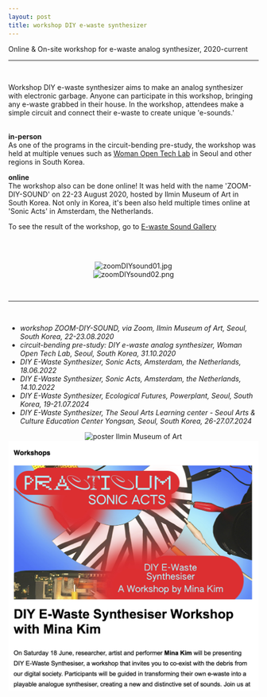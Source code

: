 ```yaml
---
layout: post
title: workshop DIY e-waste synthesizer
---
```


Online & On-site workshop for e-waste analog synthesizer, 2020-current

***

<br/>
<div>
<p>
Workshop DIY e-waste synthesizer aims to make an analog synthesizer with electronic garbage. Anyone can participate in this workshop, bringing any e-waste grabbed in their house. In the workshop, attendees make a simple circuit and connect their e-waste to create unique 'e-sounds.'
<br><br>
</p>
<p>
<b>in-person</b><br>
As one of the programs in the circuit-bending pre-study, the workshop was held at multiple venues such as <a href="http://womanopentechlab.kr/" target="blank">Woman Open Tech Lab</a> in Seoul and other regions in South Korea.<br>
</p>
<p>
<b>online</b><br>
The workshop also can be done online! It was held with the name 'ZOOM-DIY-SOUND' on 22-23 August 2020, hosted by Ilmin Museum of Art in South Korea. Not only in Korea, it's been also held multiple times online at 'Sonic Acts' in Amsterdam, the Netherlands.
<br/>
</p>
<p>
To see the result of the workshop, go to <a href="https://off-technology.website/eWasteSoundGallery/" target="blank">E-waste Sound Gallery</a>
<br><br>
</p>
</div>
<br/>

<div>
<p align="middle">
<img class="img_horizontal" src="{{ site.baseurl }}/img/work_footage/zoomDIYsound01.jpg" alt="zoomDIYsound01.jpg" title="Zoom DIY Sound workshop image"/>
<br/>
<img class="img_horizontal" src="{{ site.baseurl }}/img/work_footage/zoomDIYsound02.png" alt="zoomDIYsound02.png" title="e-waste sound gallery"/>
</p><br/>
</div>

***

<br/>
<ul>
<li><i>workshop ZOOM-DIY-SOUND, via Zoom, Ilmin Museum of Art, Seoul, South Korea, 22-23.08.2020</i></li>
<li><i>circuit-bending pre-study: DIY e-waste analog synthesizer, Woman Open Tech Lab, Seoul, South Korea, 31.10.2020</i></li>
<li><i>DIY E-Waste Synthesizer, Sonic Acts, Amsterdam, the Netherlands, 18.06.2022</i></li>
<li><i>DIY E-Waste Synthesizer, Sonic Acts, Amsterdam, the Netherlands, 14.10.2022</i></li>
<li><i>DIY E-Waste Synthesizer, Ecological Futures, Powerplant, Seoul, South Korea, 19-21.07.2024</i></li>
<li><i>DIY E-Waste Synthesizer, The Seoul Arts Learning center - Seoul Arts & Culture Education Center Yongsan, Seoul, South Korea, 26-27.07.2024</i></li>
</ul>

<div class="img_row">
<p align="middle">
	<img class="img_poster" src="/img/work_footage/ghost_coming_2020.png" alt="poster Ilmin Museum of Art" title="poster Ilmin Museum of Art"/>
  <br/>
  <img class="img_poster" src="/img/work_footage/SonicActs_mina.png" alt="poster Sonic Acts" title="poster Sonic Acts"/>
	<br/>
  </p>
</div>

<br/><br/><br/>

